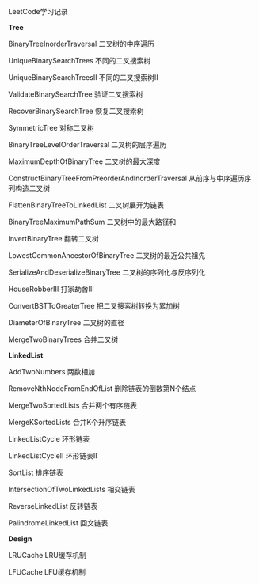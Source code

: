 LeetCode学习记录

**Tree**

BinaryTreeInorderTraversal  二叉树的中序遍历

UniqueBinarySearchTrees 不同的二叉搜索树

UniqueBinarySearchTreesII 不同的二叉搜索树II

ValidateBinarySearchTree  验证二叉搜索树

RecoverBinarySearchTree  恢复二叉搜索树

SymmetricTree  对称二叉树

BinaryTreeLevelOrderTraversal  二叉树的层序遍历

MaximumDepthOfBinaryTree  二叉树的最大深度

ConstructBinaryTreeFromPreorderAndInorderTraversal  从前序与中序遍历序列构造二叉树

FlattenBinaryTreeToLinkedList 二叉树展开为链表

BinaryTreeMaximumPathSum 二叉树中的最大路径和

InvertBinaryTree 翻转二叉树

LowestCommonAncestorOfBinaryTree 二叉树的最近公共祖先

SerializeAndDeserializeBinaryTree 二叉树的序列化与反序列化

HouseRobberIII 打家劫舍III

ConvertBSTToGreaterTree 把二叉搜索树转换为累加树

DiameterOfBinaryTree 二叉树的直径

MergeTwoBinaryTrees 合并二叉树

**LinkedList**

AddTwoNumbers 两数相加

RemoveNthNodeFromEndOfList 删除链表的倒数第N个结点

MergeTwoSortedLists 合并两个有序链表

MergeKSortedLists 合并K个升序链表

LinkedListCycle 环形链表

LinkedListCycleII 环形链表II

SortList 排序链表

IntersectionOfTwoLinkedLists 相交链表

ReverseLinkedList 反转链表

PalindromeLinkedList 回文链表

**Design**

LRUCache LRU缓存机制

LFUCache LFU缓存机制
